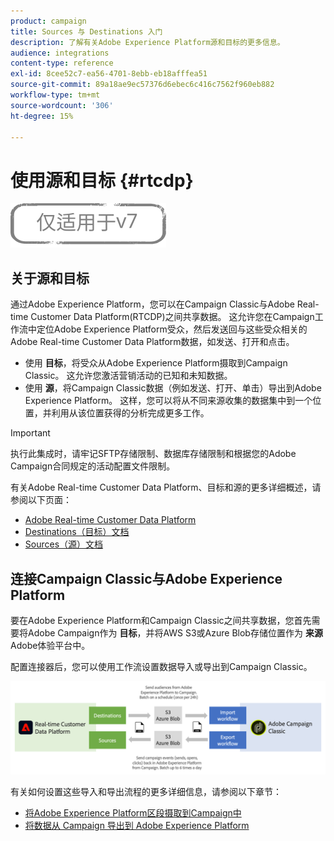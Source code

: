```yaml
---
product: campaign
title: Sources 与 Destinations 入门
description: 了解有关Adobe Experience Platform源和目标的更多信息。
audience: integrations
content-type: reference
exl-id: 8cee52c7-ea56-4701-8ebb-eb18afffea51
source-git-commit: 89a18ae9ec57376d6ebec6c416c7562f960eb882
workflow-type: tm+mt
source-wordcount: '306'
ht-degree: 15%

---
```


# 使用源和目标 {#rtcdp}

![](../../assets/v7-only.svg)

## 关于源和目标

通过Adobe Experience Platform，您可以在Campaign Classic与Adobe Real-time Customer Data Platform(RTCDP)之间共享数据。 这允许您在Campaign工作流中定位Adobe Experience Platform受众，然后发送回与这些受众相关的Adobe Real-time Customer Data Platform数据，如发送、打开和点击。

* 使用 **目标**，将受众从Adobe Experience Platform摄取到Campaign Classic。 这允许您激活营销活动的已知和未知数据。
* 使用 **源**，将Campaign Classic数据（例如发送、打开、单击）导出到Adobe Experience Platform。 这样，您可以将从不同来源收集的数据集中到一个位置，并利用从该位置获得的分析完成更多工作。

>[!IMPORTANT]
>
>执行此集成时，请牢记SFTP存储限制、数据库存储限制和根据您的Adobe Campaign合同规定的活动配置文件限制。

有关Adobe Real-time Customer Data Platform、目标和源的更多详细概述，请参阅以下页面：

* [Adobe Real-time Customer Data Platform](https://experienceleague.adobe.com/docs/experience-platform/rtcdp/overview.html?lang=zh-Hans)
* [Destinations（目标）文档](https://experienceleague.adobe.com/docs/experience-platform/destinations/home.html?lang=zh-Hans)
* [Sources（源）文档](https://experienceleague.adobe.com/docs/experience-platform/sources/home.html?lang=zh-Hans)

## 连接Campaign Classic与Adobe Experience Platform

要在Adobe Experience Platform和Campaign Classic之间共享数据，您首先需要将Adobe Campaign作为 **目标**，并将AWS S3或Azure Blob存储位置作为 **来源** Adobe体验平台中。

配置连接器后，您可以使用工作流设置数据导入或导出到Campaign Classic。

![](assets/rtcdp-schema.png)

有关如何设置这些导入和导出流程的更多详细信息，请参阅以下章节：

* [将Adobe Experience Platform区段摄取到Campaign中](../../integrations/using/ingest-aep-data.md)
* [将数据从 Campaign 导出到 Adobe Experience Platform](../../integrations/using/export-campaign-data.md)
